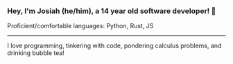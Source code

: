 ### Hey, I'm Josiah (he/him), a 14 year old software developer! 👋


Proficient/comfortable languages: Python, Rust, JS

----
I love programming, tinkering with code, pondering calculus problems, and drinking bubble tea!









<!--
**Amdirpherian/Amdirpherian** is a ✨ _special_ ✨ repository because its `README.md` (this file) appears on your GitHub profile.

